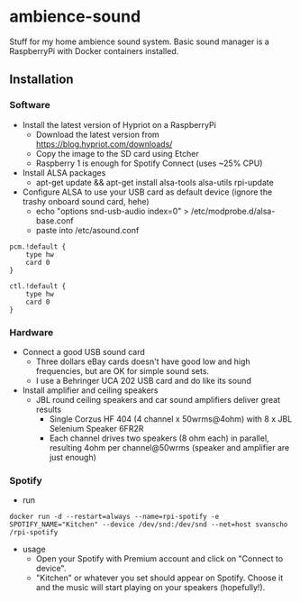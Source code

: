 # ambience-sound
Stuff for my home ambience sound system.
Basic sound manager is a RaspberryPi with Docker containers installed.

## Installation

### Software
* Install the latest version of Hypriot on a RaspberryPi
  * Download the latest version from https://blog.hypriot.com/downloads/
  * Copy the image to the SD card using Etcher
  * Raspberry 1 is enough for Spotify Connect (uses ~25% CPU)
* Install ALSA packages
  * apt-get update && apt-get install alsa-tools alsa-utils rpi-update
* Configure ALSA to use your USB card as default device (ignore the trashy onboard sound card, hehe)
  * echo "options snd-usb-audio index=0" > /etc/modprobe.d/alsa-base.conf
  * paste into /etc/asound.conf
```
pcm.!default {
    type hw
    card 0
}

ctl.!default {
    type hw
    card 0
}
```

### Hardware
* Connect a good USB sound card
  * Three dollars eBay cards doesn't have good low and high frequencies, but are OK for simple sound sets. 
  * I use a Behringer UCA 202 USB card and do like its sound
* Install amplifier and ceiling speakers
  * JBL round ceiling speakers and car sound amplifiers deliver great results
    * Single Corzus HF 404 (4 channel x 50wrms@4ohm) with 8 x JBL Selenium Speaker 6FR2R
    * Each channel drives two speakers (8 ohm each) in parallel, resulting 4ohm per channel@50wrms (speaker and amplifier are just enough)

### Spotify
* run
```
docker run -d --restart=always --name=rpi-spotify -e SPOTIFY_NAME="Kitchen" --device /dev/snd:/dev/snd --net=host svanscho
/rpi-spotify
```
* usage
  * Open your Spotify with Premium account and click on "Connect to device". 
  * "Kitchen" or whatever you set should appear on Spotify. Choose it and the music will start playing on your speakers (hopefully!). 
